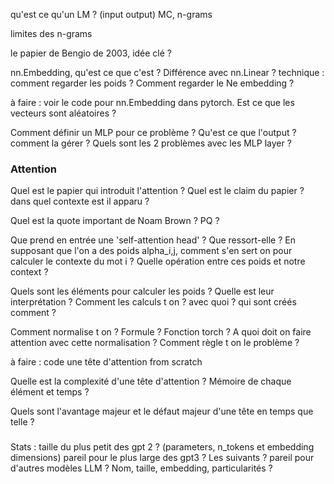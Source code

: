 qu'est ce qu'un LM ? (input output)
MC, n-grams

limites des n-grams

le papier de Bengio de 2003, idée clé ?

nn.Embedding, qu'est ce que c'est ? Différence avec nn.Linear ?
technique : comment regarder les poids ? Comment regarder le Ne embedding ?

à faire : voir le code pour nn.Embedding dans pytorch. Est ce que les vecteurs sont aléatoires ?


Comment définir un MLP pour ce problème ? Qu'est ce que l'output ? comment la gérer ?
Quels sont les 2 problèmes avec les MLP layer ?


### Attention

Quel est le papier qui introduit l'attention ?
Quel est le claim du papier ? dans quel contexte est il apparu ?


Quel est la quote important de Noam Brown ? PQ ?


Que prend en entrée une 'self-attention head' ? Que ressort-elle ?
En supposant que l'on a des poids alpha_i,j, comment s'en sert on pour calculer le contexte du mot i ? Quelle opération entre ces poids et notre context ?

Quels sont les éléments pour calculer les poids ? Quelle est leur interprétation ?
Comment les calculs t on ? avec quoi ? qui sont créés comment ?  

Comment normalise t on ? Formule ? Fonction torch ?
A quoi doit on faire attention avec cette normalisation ? Comment règle t on le problème ?

à faire : code une tête d'attention from scratch

Quelle est la complexité d'une tête d'attention ? Mémoire de chaque élément et temps ?

Quels sont l'avantage majeur et le défaut majeur d'une tête en temps que telle ?

###






Stats : taille du plus petit des gpt 2 ? (parameters, n_tokens  et embedding dimensions)
pareil pour le plus large des gpt3 ? Les suivants ?
pareil pour d'autres modèles LLM ? Nom, taille, embedding, particularités ?
